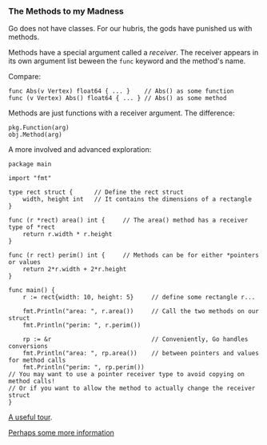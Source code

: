 ### The Methods to my Madness

Go does not have classes. For our hubris, the gods have punished us with
methods.

Methods have a special argument called a _receiver_. The receiver appears in its
own argument list beween the `func` keyword and the method's name.

Compare:
```
func Abs(v Vertex) float64 { ... }    // Abs() as some function
func (v Vertex) Abs() float64 { ... } // Abs() as some method
```

Methods are just functions with a receiver argument. The difference:
```
pkg.Function(arg)
obj.Method(arg)
```

A more involved and advanced exploration:
```
package main

import "fmt"

type rect struct {      // Define the rect struct
    width, height int   // It contains the dimensions of a rectangle
}

func (r *rect) area() int {     // The area() method has a receiver type of *rect
    return r.width * r.height
}

func (r rect) perim() int {     // Methods can be for either *pointers or values
    return 2*r.width + 2*r.height
}

func main() {
    r := rect{width: 10, height: 5}     // define some rectangle r...

    fmt.Println("area: ", r.area())     // Call the two methods on our struct
    fmt.Println("perim: ", r.perim())

    rp := &r                            // Conveniently, Go handles conversions
    fmt.Println("area: ", rp.area())    // between pointers and values for method calls
    fmt.Println("perim: ", rp.perim())
// You may want to use a pointer receiver type to avoid copying on method calls!
// Or if you want to allow the method to actually change the receiver struct
}
```

[A useful tour](https://go.dev/tour/methods/1).

[Perhaps some more information](https://www.callicoder.com/golang-methods-tutorial/)

